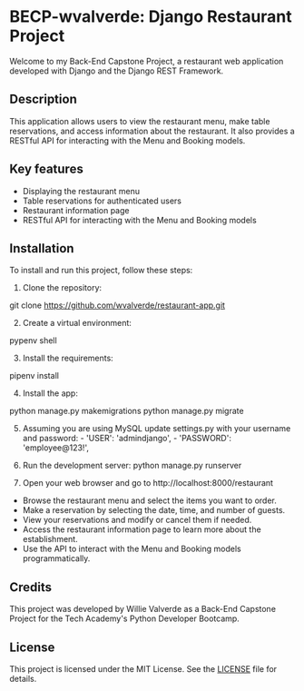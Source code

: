 # BECP-wvalverde: Django Restaurant Project

Welcome to my Back-End Capstone Project, a restaurant web application developed with Django and the Django REST Framework.

## Description

This application allows users to view the restaurant menu, make table reservations, and access information about the restaurant. It also provides a RESTful API for interacting with the Menu and Booking models.

## Key features

- Displaying the restaurant menu
- Table reservations for authenticated users
- Restaurant information page
- RESTful API for interacting with the Menu and Booking models

## Installation

To install and run this project, follow these steps:

1. Clone the repository:

git clone https://github.com/wvalverde/restaurant-app.git


2. Create a virtual environment:

pypenv shell

3. Install the requirements:

pipenv install

4. Install the app:

python manage.py makemigrations
python manage.py migrate

5. Assuming you are using MySQL update settings.py with your username and password:
        - 'USER': 'admindjango',
        - 'PASSWORD': 'employee@123!',


6. Run the development server:
python manage.py runserver

7. Open your web browser and go to http://localhost:8000/restaurant
- Browse the restaurant menu and select the items you want to order.
- Make a reservation by selecting the date, time, and number of guests.
- View your reservations and modify or cancel them if needed.
- Access the restaurant information page to learn more about the establishment.
- Use the API to interact with the Menu and Booking models programmatically.


## Credits

This project was developed by Willie Valverde as a Back-End Capstone Project for the Tech Academy's Python Developer Bootcamp.

## License

This project is licensed under the MIT License. See the [LICENSE](LICENSE) file for details.
